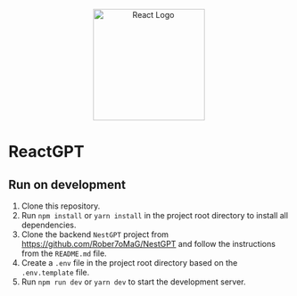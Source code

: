 <p align="center">
  <a href="http://react.dev/" target="blank"><img src="https://cdn.worldvectorlogo.com/logos/react-2.svg" width="200" alt="React Logo" /></a>
</p>

# ReactGPT

## Run on development
1. Clone this repository.
2. Run `npm install` or `yarn install` in the project root directory to install all dependencies.
3. Clone the backend `NestGPT` project from https://github.com/Rober7oMaG/NestGPT and follow the instructions from the `README.md` file.
4. Create a `.env` file in the project root directory based on the `.env.template` file.
5. Run `npm run dev` or `yarn dev` to start the development server.